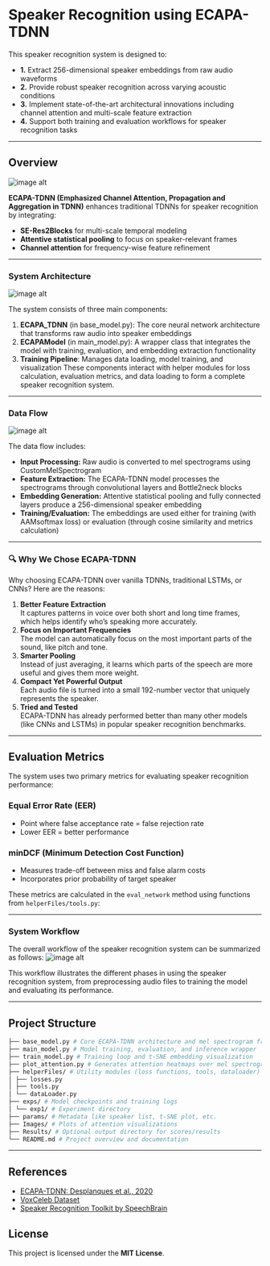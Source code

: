 # Speaker Recognition using ECAPA-TDNN

This speaker recognition system is designed to:

- **1.** Extract 256-dimensional speaker embeddings from raw audio waveforms
- **2.** Provide robust speaker recognition across varying acoustic conditions
- **3.** Implement state-of-the-art architectural innovations including channel attention and multi-scale feature extraction
- **4.** Support both training and evaluation workflows for speaker recognition tasks

---

## Overview

![image alt](https://github.com/vedsub/Speaker_recognition/blob/main/ecapa-tdnn%20archi.jpg?raw=true)

**ECAPA-TDNN (Emphasized Channel Attention, Propagation and Aggregation in TDNN)** enhances traditional TDNNs for speaker recognition by integrating:
- **SE-Res2Blocks** for multi-scale temporal modeling
- **Attentive statistical pooling** to focus on speaker-relevant frames
- **Channel attention** for frequency-wise feature refinement

---
### System Architecture

![image alt](https://github.com/vedsub/Speaker_recognition/blob/main/sys_arch.jpg?raw=true)

The system consists of three main components:

1) **ECAPA_TDNN** (in base_model.py): The core neural network architecture that transforms raw audio into speaker embeddings
2) **ECAPAModel** (in main_model.py): A wrapper class that integrates the model with training, evaluation, and embedding extraction functionality
3) **Training Pipeline**: Manages data loading, model training, and visualization
   These components interact with helper modules for loss calculation, evaluation metrics, and data loading to form a complete speaker recognition system.

---
### Data Flow

![image alt](https://github.com/vedsub/Speaker_recognition/blob/main/data_flow.jpg?raw=true)

The data flow includes:

-  **Input Processing:** Raw audio is converted to mel spectrograms using CustomMelSpectrogram
-  **Feature Extraction:** The ECAPA-TDNN model processes the spectrograms through convolutional layers and Bottle2neck blocks
-  **Embedding Generation:**  Attentive statistical pooling and fully connected layers produce a 256-dimensional speaker embedding
-  **Training/Evaluation:** The embeddings are used either for training (with AAMsoftmax loss) or evaluation (through cosine similarity and metrics calculation)

---

### 🔍 Why We Chose ECAPA-TDNN
Why choosing ECAPA-TDNN over vanilla TDNNs, traditional LSTMs, or CNNs? Here are the reasons:
1. **Better Feature Extraction**  
   It captures patterns in voice over both short and long time frames, which helps identify who’s speaking more accurately.
2. **Focus on Important Frequencies**  
   The model can automatically focus on the most important parts of the sound, like pitch and tone.
3. **Smarter Pooling**  
   Instead of just averaging, it learns which parts of the speech are more useful and gives them more weight.
4. **Compact Yet Powerful Output**  
   Each audio file is turned into a small 192-number vector that uniquely represents the speaker.
5. **Tried and Tested**  
   ECAPA-TDNN has already performed better than many other models (like CNNs and LSTMs) in popular speaker recognition benchmarks.


---


## Evaluation Metrics

The system uses two primary metrics for evaluating speaker recognition performance:

###  Equal Error Rate (EER)  
- Point where false acceptance rate = false rejection rate  
- Lower EER = better performance

### minDCF (Minimum Detection Cost Function)  
- Measures trade-off between miss and false alarm costs  
- Incorporates prior probability of target speaker

These metrics are calculated in the `eval_network` method using functions from `helperFiles/tools.py`:


---
### System Workflow

The overall workflow of the speaker recognition system can be summarized as follows:
![image alt](https://github.com/vedsub/Speaker_recognition/blob/main/stsem_workflow.jpg?raw=true)

This workflow illustrates the different phases in using the speaker recognition system, from preprocessing audio files to training the model and evaluating its performance.

---

## Project Structure

```bash
├── base_model.py # Core ECAPA-TDNN architecture and mel spectrogram frontend
├── main_model.py # Model training, evaluation, and inference wrapper
├── train_model.py # Training loop and t-SNE embedding visualization
├── plot_attention.py # Generates attention heatmaps over mel spectrograms
├── helperFiles/ # Utility modules (loss functions, tools, dataloader)
│ ├── losses.py
│ ├── tools.py
│ └── dataLoader.py
├── exps/ # Model checkpoints and training logs
│ └── exp1/ # Experiment directory
├── params/ # Metadata like speaker list, t-SNE plot, etc.
├── Images/ # Plots of attention visualizations
├── Results/ # Optional output directory for scores/results
└── README.md # Project overview and documentation
```

---
## References

- [ECAPA-TDNN: Desplanques et al., 2020](https://arxiv.org/abs/2005.07143)
- [VoxCeleb Dataset](http://www.robots.ox.ac.uk/~vgg/data/voxceleb/)
- [Speaker Recognition Toolkit by SpeechBrain](https://speechbrain.readthedocs.io/)

## License

This project is licensed under the **MIT License**.
